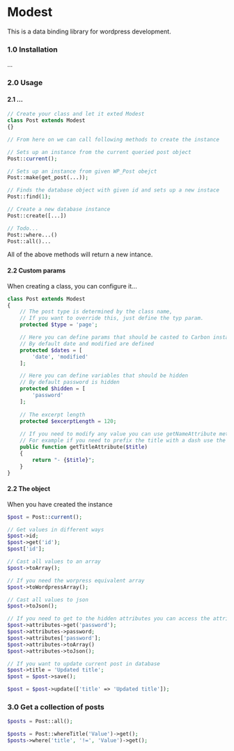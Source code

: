 # Modest
This is a data binding library for wordpress development. 

### 1.0 Installation
...

### 2.0 Usage

#### 2.1 ...
```php
// Create your class and let it exted Modest
class Post extends Modest
{}

// From here on we can call following methods to create the instance

// Sets up an instance from the current queried post object
Post::current();

// Sets up an instance from given WP_Post obejct
Post::make(get_post(...));

// Finds the database object with given id and sets up a new instace
Post::find(1);

// Create a new database instance
Post::create([...])

// Todo...
Post::where...()
Post::all()...
```
All of the above methods will return a new intance. 

#### 2.2 Custom params
When creating a class, you can configure it... 
```php
class Post extends Modest
{
    // The post type is determined by the class name, 
    // If you want to override this, just define the typ param.
    protected $type = 'page';

    // Here you can define params that should be casted to Carbon instances,
    // By default date and modified are defined
    protected $dates = [
        'date', 'modified'
    ];

    // Here you can define variables that should be hidden 
    // By default password is hidden
    protected $hidden = [
        'password'
    ];
    
    // The excerpt length
    protected $excerptLength = 120;
    
    // If you need to modify any value you can use getNameAttribute method
    // For example if you need to prefix the title with a dash use the following method
    public function getTitleAttribute($title)
    {
        return "- {$title}";        
    }
}
```

#### 2.2 The object
When you have created the instance
```php
$post = Post::current();

// Get values in different ways
$post->id;
$post->get('id');
$post['id'];

// Cast all values to an array
$post->toArray();

// If you need the worpress equivalent array
$post->toWordpressArray();

// Cast all values to json
$post->toJson();

// If you need to get to the hidden attributes you can access the attributes object directly
$post->attributes->get('password');
$post->attributes->password;
$post->attributes['password'];
$post->attributes->toArray()
$post->attributes->toJson();

// If you want to update current post in database
$post->title = 'Updated title';
$post = $post->save();

$post = $post->update(['title' => 'Updated title']);
```

### 3.0 Get a collection of posts
```php
$posts = Post::all();

$posts = Post::whereTitle('Value')->get();
$posts->where('title', '!=', 'Value')->get();
```
